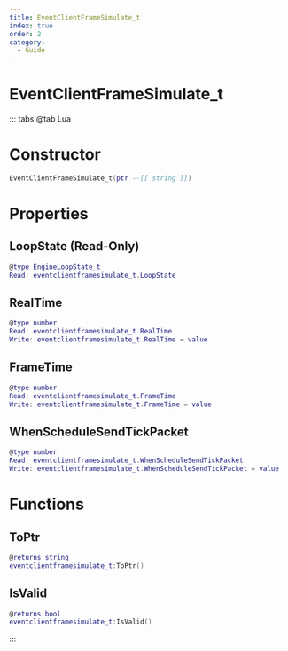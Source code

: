 ```yaml
---
title: EventClientFrameSimulate_t
index: true
order: 2
category:
  - Guide
---
```


# EventClientFrameSimulate_t

::: tabs
@tab Lua
# Constructor
```lua
EventClientFrameSimulate_t(ptr --[[ string ]])
```
# Properties
## LoopState (Read-Only)
```lua
@type EngineLoopState_t
Read: eventclientframesimulate_t.LoopState
```
## RealTime 
```lua
@type number
Read: eventclientframesimulate_t.RealTime
Write: eventclientframesimulate_t.RealTime = value
```
## FrameTime 
```lua
@type number
Read: eventclientframesimulate_t.FrameTime
Write: eventclientframesimulate_t.FrameTime = value
```
## WhenScheduleSendTickPacket 
```lua
@type number
Read: eventclientframesimulate_t.WhenScheduleSendTickPacket
Write: eventclientframesimulate_t.WhenScheduleSendTickPacket = value
```
# Functions
## ToPtr
```lua
@returns string
eventclientframesimulate_t:ToPtr()
```
## IsValid
```lua
@returns bool
eventclientframesimulate_t:IsValid()
```

:::